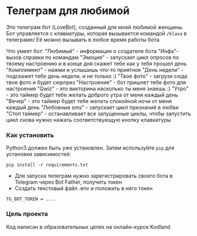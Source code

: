 # Телеграм для любимой

Это телеграм бот (LoveBot), созданный для моей любимой женщины. Бот управляется с клавиатуры, которая вызывается командой `/klava` в телеграме/
Её можно вызывать в любое время работы бота

Что умеет бот:
"Любимый" - информация о создателе бота
"Инфа"- вызов справки по командам
"Эмоция" - запускает цикл опросов по твоему настроению и в конце дня скажет тебе как у тебя прошел день
"Комплимент" - нажми и услышишь что-то приятное
"День недели" - подскажет тебе день недели, и не только :)
"Твое фото" - загрузи сюда твое фото и будет сюрприз
"Настроение" - бот пришлет тебе фото для настроения
"Qwiz" - это викторина насколько ты меня знаешь :)
"Утро" - это таймер будет тебе желать доброго утра от меня каждый день
"Вечер" - это таймер будет тебе желать спокойной ночи от меня каждый день
"Любовные sms" - запускает цикл признаний в любви
"Стоп таймер" - останавливает все запущенные циклы, чтобы запустить цикл снова нужно нажать соответствующую кнопку клавиатуры

### Как установить

Python3 должен быть уже установлен. 
Затем используйте `pip` для установки зависимостей:
```
pip install -r requirements.txt
```
- Для запуска телеграм нужно зарегистрировать своего бота в Telegram через Bot Father, получить токен
- Создать текстовый файл .env и положить в него токен

``` 
TG_BOT_TOKEN = ....
```

### Цель проекта

Код написан в образовательных целях на онлайн-курсе Kodland.
